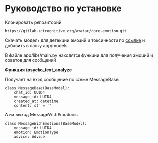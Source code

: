 # Руководство по установке

Клонировать репозиторий

    https://gitlab.actcognitive.org/avatar/core-emotion.git

Скачать модель для детекции эмоций и токсичности по [ссылке](https://drive.google.com/drive/folders/1jGZDYIR1e6bvxtltvpQoQw67hcjuWUxX?usp=sharing) и добавить в папку app/models

В файле app/libs/main.py находятся функции для получения эмоций и советов для сообщений

<b>Функция /psycho_text_analyze</b>

Получает на вход сообщение по схеме MessageBase:

    class MessageBase(BaseModel):
        chat_id: UUID4
        message_id: UUID4
        created_at: datetime
        content: str = ''

А на выход MessageWithEmotions:

    class MessageWithEmotions(BaseModel):
        message_id: UUID4
        emotion: EmotionType
        advice: Advice
